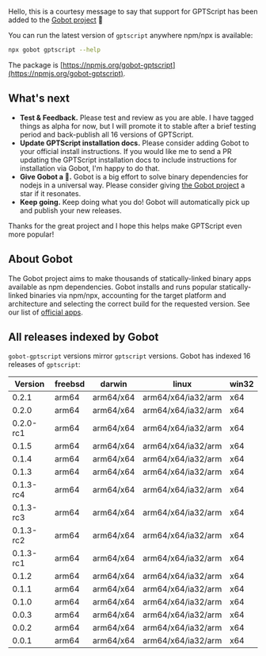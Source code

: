 Hello, this is a courtesy message to say that support for GPTScript has been added to the [Gobot project](https://www.npmjs.com/package/gobot) 🎸

You can run the latest version of `gptscript` anywhere npm/npx is available:

```bash
npx gobot gptscript --help
```

The package is [https://npmjs.org/gobot-gptscript](https://npmjs.org/gobot-gptscript).

## What's next

- **Test & Feedback.** Please test and review as you are able. I have tagged things as alpha for now, but I will promote it to stable after a brief testing period and back-publish all 16 versions of GPTScript.
- **Update GPTScript installation docs.** Please consider adding Gobot to your official install instructions. If you would like me to send a PR updating the GPTScript installation docs to include instructions for installation via Gobot, I'm happy to do that.
- **Give Gobot a 💫.** Gobot is a big effort to solve binary dependencies for nodejs in a universal way. Please consider giving [the Gobot project](https://github.com/benallfree/gobot) a star if it resonates.
- **Keep going.** Keep doing what you do! Gobot will automatically pick up and publish your new releases.

Thanks for the great project and I hope this helps make GPTScript even more popular!

## About Gobot

The Gobot project aims to make thousands of statically-linked binary apps available as npm dependencies. Gobot installs and runs popular statically-linked binaries via npm/npx, accounting for the target platform and architecture and selecting the correct build for the requested version. See our list of [official apps](https://www.npmjs.com/package/gobot#official-gobot-apps).

## All releases indexed by Gobot

`gobot-gptscript` versions mirror `gptscript` versions. Gobot has indexed 16 releases of `gptscript`:

| Version   | freebsd | darwin    | linux              | win32 |
| --------- | ------- | --------- | ------------------ | ----- |
| 0.2.1     | arm64   | arm64/x64 | arm64/x64/ia32/arm | x64   |
| 0.2.0     | arm64   | arm64/x64 | arm64/x64/ia32/arm | x64   |
| 0.2.0-rc1 | arm64   | arm64/x64 | arm64/x64/ia32/arm | x64   |
| 0.1.5     | arm64   | arm64/x64 | arm64/x64/ia32/arm | x64   |
| 0.1.4     | arm64   | arm64/x64 | arm64/x64/ia32/arm | x64   |
| 0.1.3     | arm64   | arm64/x64 | arm64/x64/ia32/arm | x64   |
| 0.1.3-rc4 | arm64   | arm64/x64 | arm64/x64/ia32/arm | x64   |
| 0.1.3-rc3 | arm64   | arm64/x64 | arm64/x64/ia32/arm | x64   |
| 0.1.3-rc2 | arm64   | arm64/x64 | arm64/x64/ia32/arm | x64   |
| 0.1.3-rc1 | arm64   | arm64/x64 | arm64/x64/ia32/arm | x64   |
| 0.1.2     | arm64   | arm64/x64 | arm64/x64/ia32/arm | x64   |
| 0.1.1     | arm64   | arm64/x64 | arm64/x64/ia32/arm | x64   |
| 0.1.0     | arm64   | arm64/x64 | arm64/x64/ia32/arm | x64   |
| 0.0.3     | arm64   | arm64/x64 | arm64/x64/ia32/arm | x64   |
| 0.0.2     | arm64   | arm64/x64 | arm64/x64/ia32/arm | x64   |
| 0.0.1     | arm64   | arm64/x64 | arm64/x64/ia32/arm | x64   |
